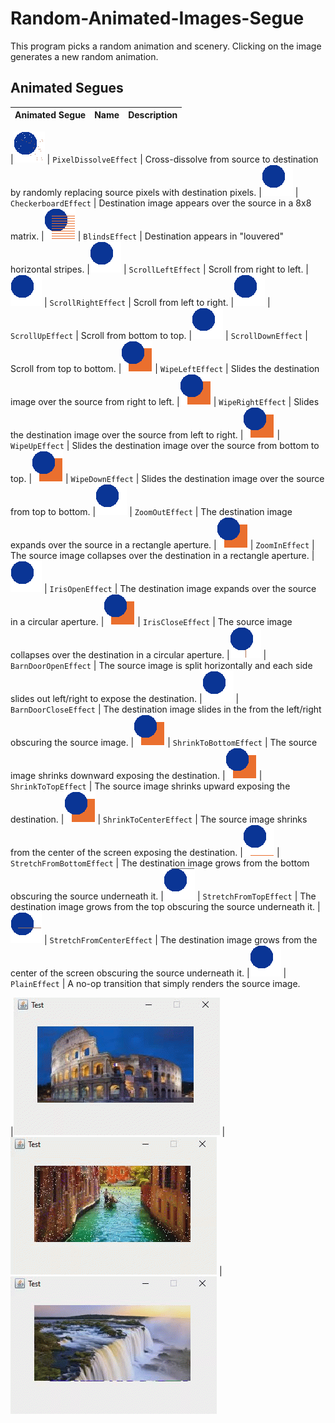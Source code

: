 # Random-Animated-Images-Segue

This program picks a random animation and scenery. Clicking on the image generates a new random animation.

## Animated Segues

| Animated Segue | Name           | Description
|----------------|----------------|-------------------------------------

|![PixelDissolveEffect](doc/images/PixelDissolveEffect.gif)         | `PixelDissolveEffect`     | Cross-dissolve from source to destination by randomly replacing source pixels with destination pixels.
|![CheckerboardEffect](doc/images/CheckerboardEffect.gif)           | `CheckerboardEffect`      | Destination image appears over the source in a 8x8 matrix.
|![BlindsEffect](doc/images/BlindsEffect.gif)                       | `BlindsEffect`            | Destination appears in "louvered" horizontal stripes.
|![ScrollLeftEffect](doc/images/ScrollLeftEffect.gif)               | `ScrollLeftEffect`        | Scroll from right to left.
|![ScrollRightEffect](doc/images/ScrollRightEffect.gif)             | `ScrollRightEffect`       | Scroll from left to right.
|![ScrollUpEffect](doc/images/ScrollUpEffect.gif)                   | `ScrollUpEffect`          | Scroll from bottom to top.
|![ScrollDownEffect](doc/images/ScrollDownEffect.gif)               | `ScrollDownEffect`        | Scroll from top to bottom.
|![WipeLeftEffect](doc/images/WipeLeftEffect.gif)                   | `WipeLeftEffect`          | Slides the destination image over the source from right to left.
|![WipeRightEffect](doc/images/WipeRightEffect.gif)                 | `WipeRightEffect`         | Slides the destination image over the source from left to right.
|![WipeUpEffect](doc/images/WipeUpEffect.gif)                       | `WipeUpEffect`            | Slides the destination image over the source from bottom to top.
|![WipeDownEffect](doc/images/WipeDownEffect.gif)                   | `WipeDownEffect`          | Slides the destination image over the source from top to bottom.
|![ZoomOutEffect](doc/images/ZoomOutEffect.gif)                     | `ZoomOutEffect`           | The destination image expands over the source in a rectangle aperture.
|![ZoomInEffect](doc/images/ZoomInEffect.gif)                       | `ZoomInEffect`            | The source image collapses over the destination in a rectangle aperture.
|![IrisOpenEffect](doc/images/IrisOpenEffect.gif)                   | `IrisOpenEffect`          | The destination image expands over the source in a circular aperture.
|![IrisCloseEffect](doc/images/IrisCloseEffect.gif)                 | `IrisCloseEffect`         | The source image collapses over the destination in a circular aperture.
|![BarnDoorOpenEffect](doc/images/BarnDoorOpenEffect.gif)           | `BarnDoorOpenEffect`      | The source image is split horizontally and each side slides out left/right to expose the destination.
|![BarnDoorCloseEffect](doc/images/BarnDoorCloseEffect.gif)         | `BarnDoorCloseEffect`     | The destination image slides in the from the left/right obscuring the source image.
|![ShrinkToBottomEffect](doc/images/ShrinkToBottomEffect.gif)       | `ShrinkToBottomEffect`    | The source image shrinks downward exposing the destination.
|![ShrinkToTopEffect](doc/images/ShrinkToTopEffect.gif)             | `ShrinkToTopEffect`       | The source image shrinks upward exposing the destination.
|![ShrinkToCenterEffect](doc/images/ShrinkToCenterEffect.gif)       | `ShrinkToCenterEffect`    | The source image shrinks from the center of the screen exposing the destination.
|![StretchFromBottomEffect](doc/images/StretchFromBottomEffect.gif) | `StretchFromBottomEffect` | The destination image grows from the bottom obscuring the source underneath it.
|![StretchFromTopEffect](doc/images/StretchFromTopEffect.gif)       | `StretchFromTopEffect`    | The destination image grows from the top obscuring the source underneath it.
|![StretchFromCenterEffect](doc/images/StretchFromCenterEffect.gif) | `StretchFromCenterEffect` | The destination image grows from the center of the screen obscuring the source underneath it.
|![PlainEffect](doc/images/PlainEffect.gif)                         | `PlainEffect`             | A no-op transition that simply renders the source image.

|![Preview 1](preview/1.gif)
|![Preview 2](preview/2.gif) 
|![Preview 3](preview/3.gif)  
